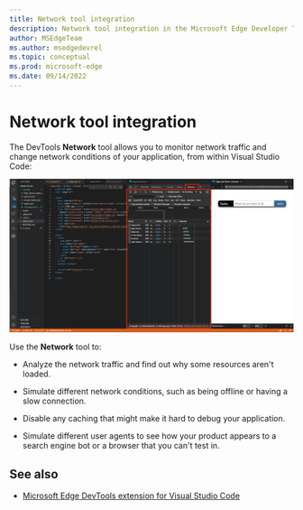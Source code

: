 ```yaml
---
title: Network tool integration
description: Network tool integration in the Microsoft Edge Developer Tools extension for Visual Studio Code.
author: MSEdgeTeam
ms.author: msedgedevrel
ms.topic: conceptual
ms.prod: microsoft-edge
ms.date: 09/14/2022
---
```

# Network tool integration

The DevTools **Network** tool allows you to monitor network traffic and change network conditions of your application, from within Visual Studio Code:

![The Network tool inside the Edge DevTools for Visual Studio Code extension](./network-tool-integration-images/vscode-extension-network.png)

Use the **Network** tool to:

* Analyze the network traffic and find out why some resources aren't loaded.

* Simulate different network conditions, such as being offline or having a slow connection.

* Disable any caching that might make it hard to debug your application.

* Simulate different user agents to see how your product appears to a search engine bot or a browser that you can't test in.


<!-- ====================================================================== -->
## See also

* [Microsoft Edge DevTools extension for Visual Studio Code](../microsoft-edge-devtools-extension.md)
